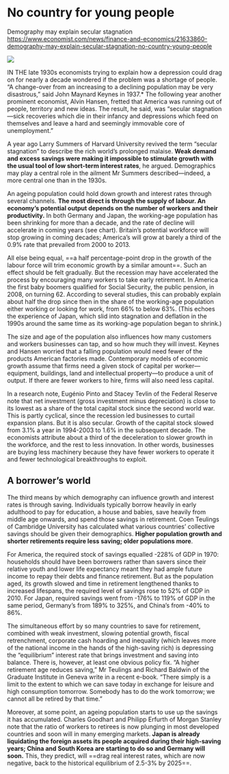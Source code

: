 # No country for young people
Demography may explain secular stagnation
https://www.economist.com/news/finance-and-economics/21633860-demography-may-explain-secular-stagnation-no-country-young-people

![](  
https://s3.amazonaws.com/qp-review/no-country-young-people.png)

IN THE late 1930s economists trying to explain how a depression could drag on for nearly a decade wondered if the problem was a shortage of people. “A change-over from an increasing to a declining population may be very disastrous,” said John Maynard Keynes in 1937.* The following year another prominent economist, Alvin Hansen, fretted that America was running out of people, territory and new ideas. The result, he said, was “secular stagnation—sick recoveries which die in their infancy and depressions which feed on themselves and leave a hard and seemingly immovable core of unemployment.”

A year ago Larry Summers of Harvard University revived the term “secular stagnation” to describe the rich world’s prolonged malaise. **Weak demand and excess savings were making it impossible to stimulate growth with the usual tool of low short-term interest rates**, he argued. Demographics may play a central role in the ailment Mr Summers described—indeed, a more central one than in the 1930s.

An ageing population could hold down growth and interest rates through several channels. **The most direct is through the supply of labour. An economy’s potential output depends on the number of workers and their productivity.** In both Germany and Japan, the working-age population has been shrinking for more than a decade, and the rate of decline will accelerate in coming years (see chart). Britain’s potential workforce will stop growing in coming decades; America’s will grow at barely a third of the 0.9% rate that prevailed from 2000 to 2013.

All else being equal, ==a half percentage-point drop in the growth of the labour force will trim economic growth by a similar amount==. Such an effect should be felt gradually. But the recession may have accelerated the process by encouraging many workers to take early retirement. In America the first baby boomers qualified for Social Security, the public pension, in 2008, on turning 62. According to several studies, this can probably explain about half the drop since then in the share of the working-age population either working or looking for work, from 66% to below 63%. (This echoes the experience of Japan, which slid into stagnation and deflation in the 1990s around the same time as its working-age population began to shrink.)

The size and age of the population also influences how many customers and workers businesses can tap, and so how much they will invest. Keynes and Hansen worried that a falling population would need fewer of the products American factories made. Contemporary models of economic growth assume that firms need a given stock of capital per worker—equipment, buildings, land and intellectual property—to produce a unit of output. If there are fewer workers to hire, firms will also need less capital.

In a research note, Eugénio Pinto and Stacey Tevlin of the Federal Reserve note that net investment (gross investment minus depreciation) is close to its lowest as a share of the total capital stock since the second world war. This is partly cyclical, since the recession led businesses to curtail expansion plans. But it is also secular. Growth of the capital stock slowed from 3.1% a year in 1994-2003 to 1.6% in the subsequent decade. The economists attribute about a third of the deceleration to slower growth in the workforce, and the rest to less innovation. In other words, businesses are buying less machinery because they have fewer workers to operate it and fewer technological breakthroughs to exploit.

## A borrower’s world

The third means by which demography can influence growth and interest rates is through saving. Individuals typically borrow heavily in early adulthood to pay for education, a house and babies, save heavily from middle age onwards, and spend those savings in retirement. Coen Teulings of Cambridge University has calculated what various countries’ collective savings should be given their demographics. **Higher population growth and shorter retirements require less saving; older populations more**.

For America, the required stock of savings equalled -228% of GDP in 1970: households should have been borrowers rather than savers since their relative youth and lower life expectancy meant they had ample future income to repay their debts and finance retirement. But as the population aged, its growth slowed and time in retirement lengthened thanks to increased lifespans, the required level of savings rose to 52% of GDP in 2010. For Japan, required savings went from -176% to 119% of GDP in the same period, Germany’s from 189% to 325%, and China’s from -40% to 86%.

The simultaneous effort by so many countries to save for retirement, combined with weak investment, slowing potential growth, fiscal retrenchment, corporate cash hoarding and inequality (which leaves more of the national income in the hands of the high-saving rich) is depressing the “equilibrium” interest rate that brings investment and saving into balance. There is, however, at least one obvious policy fix. “A higher retirement age reduces saving,” Mr Teulings and Richard Baldwin of the Graduate Institute in Geneva write in a recent e-book. “There simply is a limit to the extent to which we can save today in exchange for leisure and high consumption tomorrow. Somebody has to do the work tomorrow; we cannot all be retired by that time.”

Moreover, at some point, an ageing population starts to use up the savings it has accumulated. Charles Goodhart and Philipp Erfurth of Morgan Stanley note that the ratio of workers to retirees is now plunging in most developed countries and soon will in many emerging markets. **Japan is already liquidating the foreign assets its people acquired during their high-saving years; China and South Korea are starting to do so and Germany will soon.** This, they predict, will ==drag real interest rates, which are now negative, back to the historical equilibrium of 2.5-3% by 2025==.





































